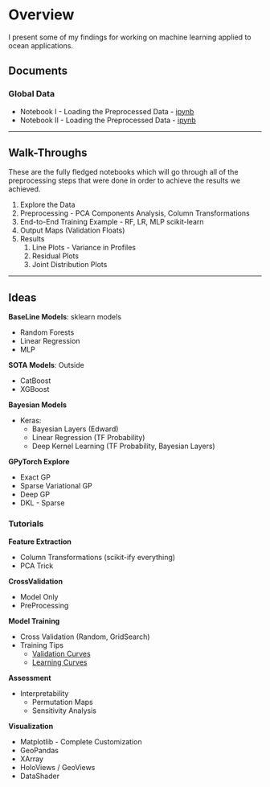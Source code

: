 # Overview

I present some of my findings for working on machine learning applied to ocean applications.

## Documents

### Global Data

* Notebook I - Loading the Preprocessed Data - [ipynb](ARGO_project/global_data/1_load_processed_data.md)
* Notebook II - Loading the Preprocessed Data - [ipynb](ARGO_project/global_data/2_ml_algorithms.md)

---

## Walk-Throughs

These are the fully fledged notebooks which will go through all of the preprocessing steps that were done in order to achieve the results we achieved.

1. Explore the Data
2. Preprocessing - PCA Components Analysis, Column Transformations
3. End-to-End Training Example - RF, LR, MLP scikit-learn
4. Output Maps (Validation Floats)
5. Results
   1. Line Plots - Variance in Profiles
   2. Residual Plots
   3. Joint Distribution Plots

---

## Ideas

**BaseLine Models**: sklearn models
* Random Forests
* Linear Regression
* MLP

**SOTA Models**: Outside
* CatBoost
* XGBoost

**Bayesian Models**
* Keras:
  * Bayesian Layers (Edward)
  * Linear Regression (TF Probability)
  * Deep Kernel Learning (TF Probability, Bayesian Layers)

**GPyTorch Explore**
* Exact GP
* Sparse Variational GP
* Deep GP
* DKL - Sparse

### Tutorials

**Feature Extraction**
* Column Transformations (scikit-ify everything)
* PCA Trick

**CrossValidation**
* Model Only
* PreProcessing

**Model Training**
* Cross Validation (Random, GridSearch)
* Training Tips
  * [Validation Curves](https://scikit-learn.org/stable/auto_examples/model_selection/plot_validation_curve.html#sphx-glr-auto-examples-model-selection-plot-validation-curve-py)
  * [Learning Curves](https://scikit-learn.org/stable/auto_examples/model_selection/plot_learning_curve.html#sphx-glr-auto-examples-model-selection-plot-learning-curve-py)

**Assessment**
* Interpretability
  * Permutation Maps
  * Sensitivity Analysis

**Visualization**
* Matplotlib - Complete Customization
* GeoPandas
* XArray
* HoloViews / GeoViews
* DataShader
